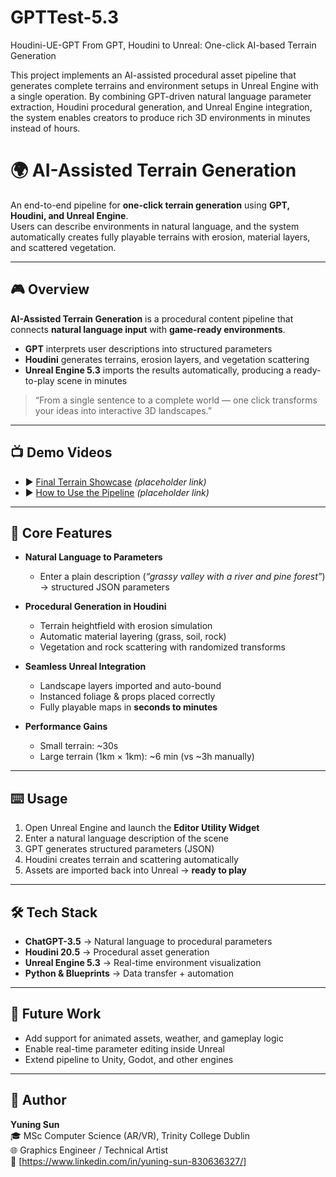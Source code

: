 # GPTTest-5.3
 Houdini-UE-GPT
From GPT, Houdini to Unreal: One-click AI-based Terrain Generation

This project implements an AI-assisted procedural asset pipeline that generates complete terrains and environment setups in Unreal Engine with a single operation. By combining GPT-driven natural language parameter extraction, Houdini procedural generation, and Unreal Engine integration, the system enables creators to produce rich 3D environments in minutes instead of hours.
# 🌍 AI-Assisted Terrain Generation  

An end-to-end pipeline for **one-click terrain generation** using **GPT, Houdini, and Unreal Engine**.  
Users can describe environments in natural language, and the system automatically creates fully playable terrains with erosion, material layers, and scattered vegetation.  

---

## 🎮 Overview  

**AI-Assisted Terrain Generation** is a procedural content pipeline that connects **natural language input** with **game-ready environments**.  

- **GPT** interprets user descriptions into structured parameters  
- **Houdini** generates terrains, erosion layers, and vegetation scattering  
- **Unreal Engine 5.3** imports the results automatically, producing a ready-to-play scene in minutes  

> “From a single sentence to a complete world — one click transforms your ideas into interactive 3D landscapes.”  

---

## 📺 Demo Videos  

- ▶️ [Final Terrain Showcase](https://www.youtube.com/) *(placeholder link)*  
- ▶️ [How to Use the Pipeline](https://www.youtube.com/) *(placeholder link)*  

---

## 🧩 Core Features  

- **Natural Language to Parameters**  
  - Enter a plain description (*“grassy valley with a river and pine forest”*) → structured JSON parameters  

- **Procedural Generation in Houdini**  
  - Terrain heightfield with erosion simulation  
  - Automatic material layering (grass, soil, rock)  
  - Vegetation and rock scattering with randomized transforms  

- **Seamless Unreal Integration**  
  - Landscape layers imported and auto-bound  
  - Instanced foliage & props placed correctly  
  - Fully playable maps in **seconds to minutes**  

- **Performance Gains**  
  - Small terrain: ~30s  
  - Large terrain (1km × 1km): ~6 min (vs ~3h manually)  

---

## ⌨️ Usage  

1. Open Unreal Engine and launch the **Editor Utility Widget**  
2. Enter a natural language description of the scene  
3. GPT generates structured parameters (JSON)  
4. Houdini creates terrain and scattering automatically  
5. Assets are imported back into Unreal → **ready to play**  

---

## 🛠️ Tech Stack  

- **ChatGPT-3.5** → Natural language to procedural parameters  
- **Houdini 20.5** → Procedural asset generation  
- **Unreal Engine 5.3** → Real-time environment visualization  
- **Python & Blueprints** → Data transfer + automation  

---

## 🚀 Future Work  

- Add support for animated assets, weather, and gameplay logic  
- Enable real-time parameter editing inside Unreal  
- Extend pipeline to Unity, Godot, and other engines  

---

## 👤 Author  

**Yuning Sun**  
🎓 MSc Computer Science (AR/VR), Trinity College Dublin  
🌐 Graphics Engineer / Technical Artist  
📩 [https://www.linkedin.com/in/yuning-sun-830636327/]  
